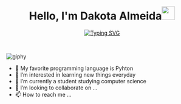 
<h1 align="center"><b>Hello, I'm Dakota Almeida</b><img src="https://media.giphy.com/media/hvRJCLFzcasrR4ia7z/giphy.gif" width="35"></h1>

<p align="center">
  <a href="https://git.io/typing-svg"><img src="https://readme-typing-svg.demolab.com?font=Fira+Code&pause=650&center=true&random=false&width=435&lines=Computer+Science+Student%2C;Self-taught+Front-End+Developer%2C;Active+learner%2C+;Lets+build+!!" alt="Typing SVG" /></a>
</p>



<br>

![giphy](https://github.com/Dalmeida95/Dalmeida95/assets/152429360/6021104b-f10a-4d6e-8ecc-f6b4500c8319)



- 👋 My favorite programming language is Pyhton
- 👀 I’m interested in learning new things everyday
- 🌱 I’m currently a student studying computer science
- 💞️ I’m looking to collaborate on ...
- 📫 How to reach me ...

<!---
Dalmeida95/Dalmeida95 is a ✨ special ✨ repository because its `README.md` (this file) appears on your GitHub profile.
You can click the Preview link to take a look at your changes.
--->

